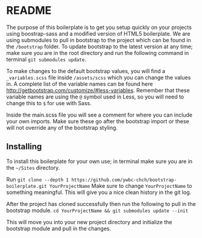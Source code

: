 # README

The purpose of this boilerplate is to get you setup quickly on your projects using boostrap-sass and a modified version of HTML5 boilerplate.
We are using submodules to pull in bootstrap to the project which can be found in the `/bootstrap` folder.
To update bootstrap to the latest version at any time; make sure you are in the root directory and run the following command in terminal `git submodules update`.

To make changes to the default bootstrap values, you will find a `_variables.scss` file inside `/assets/scss` which you can change the values in. A complete list of the variable names can be found here http://getbootstrap.com/customize/#less-variables. Remember that these variable names are using the `@` symbol used in Less, so you will need to change this to `$` for use with Sass.

Inside the main.scss file you will see a comment for where you can include your own imports. Make sure these go after the bootstrap import or these will not override any of the bootstrap styling.

## Installing

To install this boilerplate for your own use; in terminal make sure you are in the `~/Sites` directory.

Run `git clone --depth 1 https://github.com/ywbc-chch/bootstrap-boilerplate.git YourProjectName`
Make sure to change `YourProjectName` to something meaningful. This will give you a nice clean history in the git log.

After the project has cloned successfully then run the following to pull in the bootstrap module.
`cd YourProjectName && git submodules update --init`

This will move you into your new project directory and initialize the bootstrap module and pull in the changes.